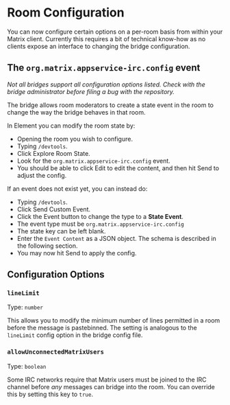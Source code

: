 Room Configuration
==================

You can now configure certain options on a per-room basis from within your Matrix client. Currently
this requires a bit of technical know-how as no clients expose an interface to changing the
bridge configuration.

## The `org.matrix.appservice-irc.config` event

*Not all bridges support all configuration options listed. Check with the bridge administrator before
filing a bug with the repository.*

The bridge allows room moderators to create a state event in the room to change the way the bridge
behaves in that room. 

In Element you can modify the room state by:

- Opening the room you wish to configure.
- Typing `/devtools`.
- Click Explore Room State.
- Look for the `org.matrix.appservice-irc.config` event.
- You should be able to click Edit to edit the content, and then hit Send to adjust the config.

If an event does not exist yet, you can instead do:

- Typing `/devtools`.
- Click Send Custom Event.
- Click the Event button to change the type to a **State Event**.
- The event type must be `org.matrix.appservice-irc.config`
- The state key can be left blank.
- Enter the `Event Content` as a JSON object. The schema is described in the following section.
- You may now hit Send to apply the config.

## Configuration Options

### `lineLimit`

Type: `number`

This allows you to modify the minimum number of lines permitted in a room before the
message is pastebinned. The setting is analogous to the `lineLimit` config option in
the bridge config file.

### `allowUnconnectedMatrixUsers`

Type: `boolean`

Some IRC networks require that Matrix users must be joined to the IRC channel before
*any* messages can bridge into the room. You can override this by setting this key
to `true`.